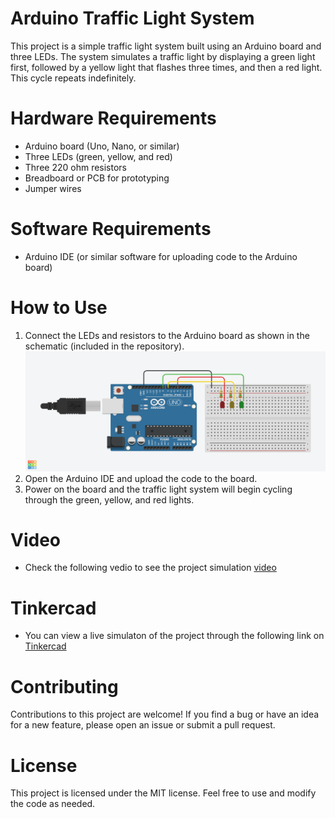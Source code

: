 # Arduino Traffic Light System
This project is a simple traffic light system built using an Arduino board and three LEDs. The system simulates a traffic light by displaying a green light first, followed by a yellow light that flashes three times, and then a red light. This cycle repeats indefinitely.

# Hardware Requirements
- Arduino board (Uno, Nano, or similar)
- Three LEDs (green, yellow, and red)
- Three 220 ohm resistors
- Breadboard or PCB for prototyping
- Jumper wires
# Software Requirements
- Arduino IDE (or similar software for uploading code to the Arduino board)
# How to Use
1. Connect the LEDs and resistors to the Arduino board as shown in the schematic (included in the repository). ![](schematic.png)
2. Open the Arduino IDE and upload the code to the board.
3. Power on the board and the traffic light system will begin cycling through the green, yellow, and red lights.
# Video
- Check the following vedio to see the project simulation [video](https://drive.google.com/file/d/1JAXSx2FuTB9KoRWsa8ozFrDdgKFLmJ1_/view)
# Tinkercad
- You can view a live simulaton of the project through the following link on [Tinkercad](https://www.tinkercad.com/things/hV4TmmGCnOU-traffic-light-system)
# Contributing
Contributions to this project are welcome! If you find a bug or have an idea for a new feature, please open an issue or submit a pull request.

# License
This project is licensed under the MIT license. Feel free to use and modify the code as needed.
